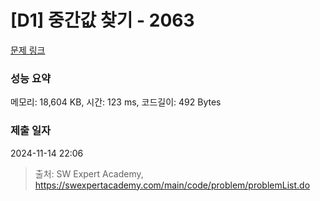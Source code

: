 # [D1] 중간값 찾기 - 2063 

[문제 링크](https://swexpertacademy.com/main/code/problem/problemDetail.do?contestProbId=AV5QPsXKA2UDFAUq) 

### 성능 요약

메모리: 18,604 KB, 시간: 123 ms, 코드길이: 492 Bytes

### 제출 일자

2024-11-14 22:06



> 출처: SW Expert Academy, https://swexpertacademy.com/main/code/problem/problemList.do